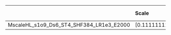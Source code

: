 |                                          | Scale                | Learning rate   | Best MSE             | Best SSIM           |
|:-----------------------------------------|:---------------------|:----------------|:---------------------|:--------------------|
| MscaleHL_s1o9_Ds6_ST4_SHF384_LR1e3_E2000 | [0.1111111111111111] | [0.001]         | [24.207983016967773] | [0.777969034364622] |